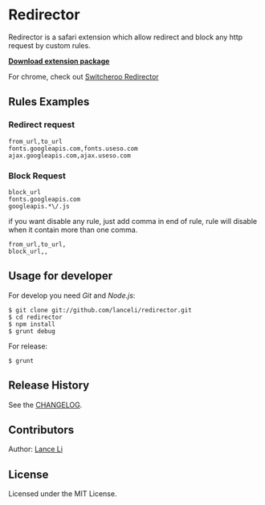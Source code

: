 # Redirector
Redirector is a safari extension which allow redirect and block any http request by custom rules.

**[Download extension package](http://lanceli.github.io/redirector/redirector-latest.safariextz)**


For chrome, check out [Switcheroo Redirector](https://chrome.google.com/webstore/detail/switcheroo-redirector/cnmciclhnghalnpfhhleggldniplelbg)

## Rules Examples
### Redirect request

```
from_url,to_url
fonts.googleapis.com,fonts.useso.com
ajax.googleapis.com,ajax.useso.com
```

### Block Request
```
block_url
fonts.googleapis.com
googleapis.*\/.js
```

if you want disable any rule, just add comma in end of rule,
rule will disable when it contain more than one comma.

```
from_url,to_url,
block_url,,
```

## Usage for developer
For develop you need  _Git_ and _Node.js_:

```
$ git clone git://github.com/lanceli/redirector.git
$ cd redirector
$ npm install
$ grunt debug
```
For release:

```
$ grunt
```

## Release History
See the [CHANGELOG](CHANGELOG).

## Contributors
Author: [Lance Li](http://github.com/lanceli)

## License
Licensed under the MIT License.
